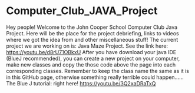 # Computer_Club_JAVA_Project
Hey people! Welcome to the John Cooper School Computer Club Java Project. Here will be the place for the project debriefing, links to videos where we got the idea from and other miscellaneous stuff!
The current project we are working on is: Java Maze Project. See the link here: https://youtu.be/d8rU71OBkxU
After you have download your java IDE (BlueJ recommended), you can create a new project on your computer, make new classes and copy the those code above the page into each corresponding classes. Remember to keep the class name the same as it is in this GitHub page, otherwise something really terrible could happen......
The Blue J tutorial: right here! https://youtu.be/3Q2xaDRaTxQ
